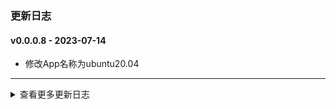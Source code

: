 ### 更新日志

#### v0.0.0.8 - 2023-07-14
* 修改App名称为ubuntu20.04
---


<details onclose>


#### v0.0.0.7 - 2023-07-14
* 分别使用Python3.6和Python3.10进行打包
---


#### v0.0.0.6 - 2023-07-14
* 继续使用Python3.6进行打包
---


#### v0.0.0.5 - 2023-07-10
* 头文件新增 /usr/local/opencv
---

#### v0.0.0.4 - 2023-07-07
* 解决可执行文件头文件找不到的bug
---



#### v0.0.0.3 - 2023-07-06
* 输出日志写入失败原因
---

#### v0.0.0.2 - 2023-07-05
* 支持python3.10.6打包
* 优化自动打包流程
---

#### v0.0.0.1 - 2023-07-04
* OpencvCapture视频流测试工具
* 发布自动打包
---

<summary>查看更多更新日志</summary>

</details>

